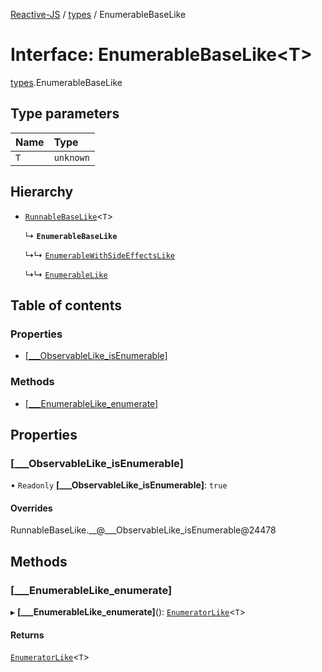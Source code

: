 [Reactive-JS](../README.md) / [types](../modules/types.md) / EnumerableBaseLike

# Interface: EnumerableBaseLike<T\>

[types](../modules/types.md).EnumerableBaseLike

## Type parameters

| Name | Type |
| :------ | :------ |
| `T` | `unknown` |

## Hierarchy

- [`RunnableBaseLike`](types.RunnableBaseLike.md)<`T`\>

  ↳ **`EnumerableBaseLike`**

  ↳↳ [`EnumerableWithSideEffectsLike`](types.EnumerableWithSideEffectsLike.md)

  ↳↳ [`EnumerableLike`](types.EnumerableLike.md)

## Table of contents

### Properties

- [[\_\_\_ObservableLike\_isEnumerable]](types.EnumerableBaseLike.md#[___observablelike_isenumerable])

### Methods

- [[\_\_\_EnumerableLike\_enumerate]](types.EnumerableBaseLike.md#[___enumerablelike_enumerate])

## Properties

### [\_\_\_ObservableLike\_isEnumerable]

• `Readonly` **[\_\_\_ObservableLike\_isEnumerable]**: ``true``

#### Overrides

RunnableBaseLike.\_\_@\_\_\_ObservableLike\_isEnumerable@24478

## Methods

### [\_\_\_EnumerableLike\_enumerate]

▸ **[___EnumerableLike_enumerate]**(): [`EnumeratorLike`](types.EnumeratorLike.md)<`T`\>

#### Returns

[`EnumeratorLike`](types.EnumeratorLike.md)<`T`\>
